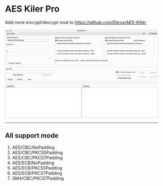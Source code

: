 # AES Kiler Pro 

Add more encrypt/decrypt mod to https://github.com/Ebryx/AES-Killer

![img.png](img.png)

---


## All support mode


1. AES/CBC/NoPadding
2. AES/CBC/PKCS5Padding
3. AES/CBC/PKCS7Padding
4. AES/ECB/NoPadding
5. AES/ECB/PKCS5Padding
6. AES/ECB/PKCS7Padding
7. SM4/CBC/PKCS7Padding


